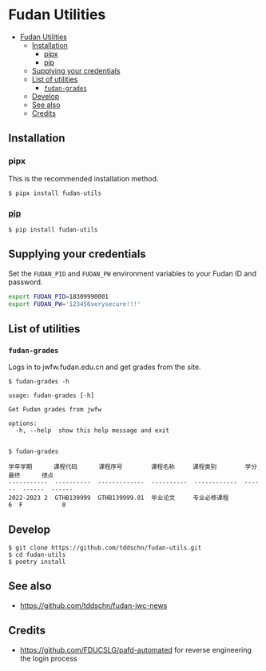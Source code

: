 # Fudan Utilities

- [Fudan Utilities](#fudan-utilities)
  - [Installation](#installation)
    - [pipx](#pipx)
    - [pip](#pip)
  - [Supplying your credentials](#supplying-your-credentials)
  - [List of utilities](#list-of-utilities)
    - [`fudan-grades`](#fudan-grades)
  - [Develop](#develop)
  - [See also](#see-also)
  - [Credits](#credits)

## Installation

### pipx

This is the recommended installation method.

```
$ pipx install fudan-utils
```

### [pip](https://pypi.org/project/fudan-utils/)

```
$ pip install fudan-utils
```

## Supplying your credentials

Set the `FUDAN_PID` and `FUDAN_PW` environment variables to your Fudan ID and password.

```bash
export FUDAN_PID=18309990001
export FUDAN_PW='123456verysecure!!!'
```

## List of utilities

### `fudan-grades`

Logs in to jwfw.fudan.edu.cn and get grades from the site.

```
$ fudan-grades -h

usage: fudan-grades [-h]

Get Fudan grades from jwfw

options:
  -h, --help  show this help message and exit


$ fudan-grades

学年学期      课程代码      课程序号        课程名称     课程类别        学分     最终      绩点
-----------  ----------  -------------  ----------  ------------  ------  ------  ------
2022-2023 2  GTHB139999  GTHB139999.01  毕业论文     专业必修课程          6  F           0
```


## Develop

```
$ git clone https://github.com/tddschn/fudan-utils.git
$ cd fudan-utils
$ poetry install
```

## See also

- https://github.com/tddschn/fudan-jwc-news

## Credits

- https://github.com/FDUCSLG/pafd-automated for reverse engineering the login process